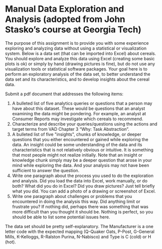 # Manual Data Exploration and Analysis (adopted from John Stasko’s course at Georgia Tech)

The purpose of this assignment is to provide you with some experience exploring and analyzing data without using a statistical or visualization system. Below is a data set (that can be imported into Excel) about cereals. You should explore and analyze this data using Excel (creating some basic plots is ok) or simply by hand (drawing pictures is fine), but do not use any visualization tools or statistical software packages. Your goal here is to perform an exploratory analysis of the data set, to better understand the data set and its characteristics, and to develop insights about the cereal data.

Submit a pdf document that addresses the following items:

1. A bulleted list of five analytics queries or questions that a person may have about this dataset. These would be questions that an analyst examining the data might be pondering. For example, an analyst at Consumer Reports may investigate which cereals to recommend. 
2. Characterize and describe your queries/questions using the actions and target terms from VAD Chapter 3 “Why: Task Abstraction”.
3. A bulleted list of five "insights", chunks of knowledge, or deeper questions that you either encountered or gained while exploring the data. An insight could be some understanding of the data and its characteristics that is not relatively obvious or intuitive. It is something that most people might not realize initially. Note that an insight or knowledge chunk simply may be a deeper question that arose in your mind while exploring the data. And your analysis may not have been sufficient to answer the question. 
4. Write one paragraph about the process you used to do the exploration and analysis. Did you load the data into Excel, work manually, or do both? What did you do in Excel? Did you draw pictures? Just tell briefly what you did. You can add a photo of a drawing or screenshot of Excel.
5. Write one paragraph about challenges or problems that you encountered in doing the analysis this way. Did anything limit or frustrate you? If nothing did, perhaps there was something that was more difficult than you thought it should be. Nothing is perfect, so you should be able to list some potential issues here.

The data set should be pretty self-explanatory. The Manufacturer is a one letter code with the expected mapping (Q-Quaker Oats, P-Post, G-General Mills, K-Kelloggs, R-Ralston Purina, N-Nabisco) and Type is C (cold) or H (hot).